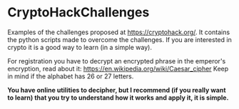 # CryptoHackChallenges
Examples of the challenges proposed at https://cryptohack.org/. It contains the python scripts made to overcome the challenges.  If you are interested in crypto it is a good way to learn (in a simple way).

For registration you have to decrypt an encrypted phrase in the emperor's encryption, read about it: https://en.wikipedia.org/wiki/Caesar_cipher
Keep in mind if the alphabet has 26 or 27 letters.

__You have online utilities to decipher, but I recommend (if you really want to learn) that you try to understand how it works and apply it, it is simple.__

